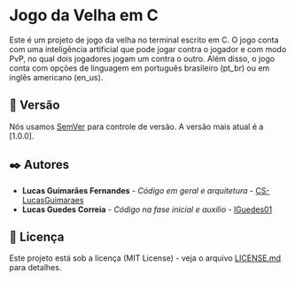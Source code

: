 # Jogo da Velha em C

Este é um projeto de jogo da velha no terminal escrito em C. O jogo conta com uma inteligência artificial que pode jogar contra o jogador e com modo PvP, no qual dois jogadores jogam um contra o outro. Além disso, o jogo conta com opções de linguagem em português brasileiro (pt_br) ou em inglês americano (en_us). 

## 📌 Versão

Nós usamos [SemVer](http://semver.org/) para controle de versão. A versão mais atual é a [1.0.0].

## ✒️ Autores

* **Lucas Guimarães Fernandes** - *Código em geral e arquitetura* - [CS-LucasGuimaraes](https://github.com/CS-LucasGuimaraes)
* **Lucas Guedes Correia** - *Código na fase inicial e auxílio* - [lGuedes01](https://github.com/lGuedes01)

## 📄 Licença

Este projeto está sob a licença (MIT License) - veja o arquivo [LICENSE.md](https://github.com/CS-LucasGuimaraes/Jogo_da_velha/blob/main/LICENSE) para detalhes.